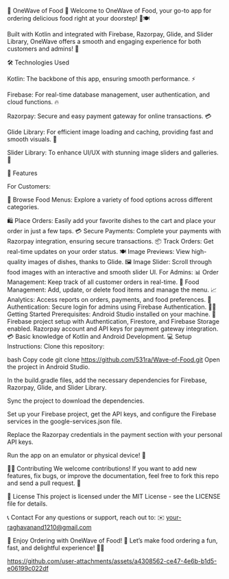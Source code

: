 🍔 OneWave of Food 🍕
Welcome to OneWave of Food, your go-to app for ordering delicious food right at your doorstep! 🚚🍽️

Built with Kotlin and integrated with Firebase, Razorpay, Glide, and Slider Library, OneWave offers a smooth and engaging experience for both customers and admins! 🎉

🛠️ Technologies Used

Kotlin: The backbone of this app, ensuring smooth performance. ⚡

Firebase: For real-time database management, user authentication, and cloud functions. 🔥

Razorpay: Secure and easy payment gateway for online transactions. 💳

Glide Library: For efficient image loading and caching, providing fast and smooth visuals. 📸

Slider Library: To enhance UI/UX with stunning image sliders and galleries. 🎨

📲 Features

For Customers:

🍕 Browse Food Menus: Explore a variety of food options across different categories.

🛍️ Place Orders: Easily add your favorite dishes to the cart and place your order in just a few taps.
💳 Secure Payments: Complete your payments with Razorpay integration, ensuring secure transactions.
📦 Track Orders: Get real-time updates on your order status.
🍽️ Image Previews: View high-quality images of dishes, thanks to Glide.
🖼️ Image Slider: Scroll through food images with an interactive and smooth slider UI.
For Admins:
📊 Order Management: Keep track of all customer orders in real-time.
🍴 Food Management: Add, update, or delete food items and manage the menu.
📈 Analytics: Access reports on orders, payments, and food preferences.
🔑 Authentication: Secure login for admins using Firebase Authentication.
🏃‍♂️ Getting Started
Prerequisites:
Android Studio installed on your machine. 📱
Firebase project setup with Authentication, Firestore, and Firebase Storage enabled.
Razorpay account and API keys for payment gateway integration. 💳
Basic knowledge of Kotlin and Android Development. 💻
Setup Instructions:
Clone this repository:

bash
Copy code
git clone https://github.com/531ra/Wave-of-Food.git
Open the project in Android Studio.

In the build.gradle files, add the necessary dependencies for Firebase, Razorpay, Glide, and Slider Library.

Sync the project to download the dependencies.

Set up your Firebase project, get the API keys, and configure the Firebase services in the google-services.json file.

Replace the Razorpay credentials in the payment section with your personal API keys.

Run the app on an emulator or physical device! 🚀

🧑‍💻 Contributing
We welcome contributions! If you want to add new features, fix bugs, or improve the documentation, feel free to fork this repo and send a pull request. 📝

📜 License
This project is licensed under the MIT License - see the LICENSE file for details.

📞 Contact
For any questions or support, reach out to:
✉️ your-raghavanand1210@gmail.com

🎉 Enjoy Ordering with OneWave of Food! 🎉
Let’s make food ordering a fun, fast, and delightful experience! 🍴🍔



https://github.com/user-attachments/assets/a4308562-ce47-4e6b-b1d5-e06199c022df


